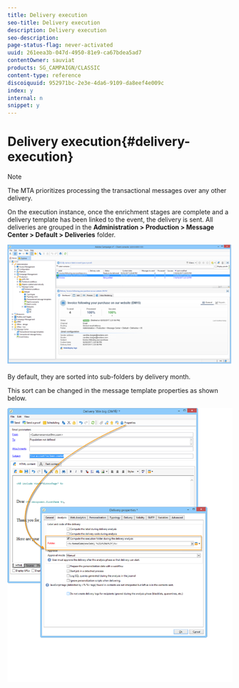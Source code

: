 ```yaml
---
title: Delivery execution
seo-title: Delivery execution
description: Delivery execution
seo-description: 
page-status-flag: never-activated
uuid: 261eea3b-047d-4950-81e9-ca67bdea5ad7
contentOwner: sauviat
products: SG_CAMPAIGN/CLASSIC
content-type: reference
discoiquuid: 952971bc-2e3e-4da6-9109-da8eef4e009c
index: y
internal: n
snippet: y
---
```


# Delivery execution{#delivery-execution}

>[!NOTE]
>
>The MTA prioritizes processing the transactional messages over any other delivery.

On the execution instance, once the enrichment stages are complete and a delivery template has been linked to the event, the delivery is sent. All deliveries are grouped in the **Administration > Production > Message Center > Default > Deliveries** folder. 

![](assets/messagecenter_deliveries_execinstances_001.png)

By default, they are sorted into sub-folders by delivery month.

This sort can be changed in the message template properties as shown below.

![](assets/messagecenter_deliveries_properties_001.png)


